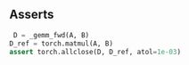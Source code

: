 ## Asserts
```python
 D = _gemm_fwd(A, B)
D_ref = torch.matmul(A, B)
assert torch.allclose(D, D_ref, atol=1e-03)
```
